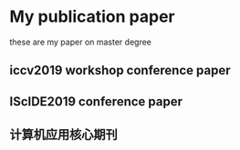 # My publication paper
these are my paper on master degree
## iccv2019 workshop conference paper
## IScIDE2019 conference paper
## 计算机应用核心期刊
